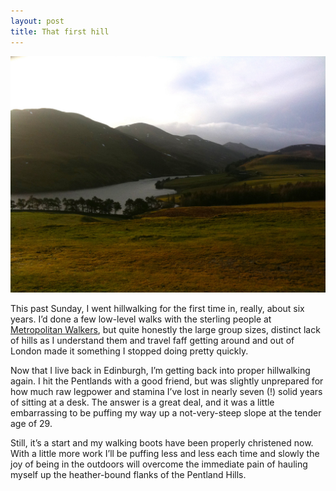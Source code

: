 ```yaml
---
layout: post
title: That first hill
---
```


![Pentland Hills](/images/postimages/pentlands.jpg)

This past Sunday, I went hillwalking for the first time in, really, about six years. I’d done a few low-level walks with the sterling people at [Metropolitan Walkers](http://www.metropolitan-walkers.org.uk/), but quite honestly the large group sizes, distinct lack of hills as I understand them and travel faff getting around and out of London made it something I stopped doing pretty quickly.

Now that I live back in Edinburgh, I’m getting back into proper hillwalking again. I hit the Pentlands with a good friend, but was slightly unprepared for how much raw legpower and stamina I’ve lost in nearly seven (!) solid years of sitting at a desk. The answer is a great deal, and it was a little embarrassing to be puffing my way up a not-very-steep slope at the tender age of 29.

Still, it’s a start and my walking boots have been properly christened now. With a little more work I’ll be puffing less and less each time and slowly the joy of being in the outdoors will overcome the immediate pain of hauling myself up the heather-bound flanks of the Pentland Hills.